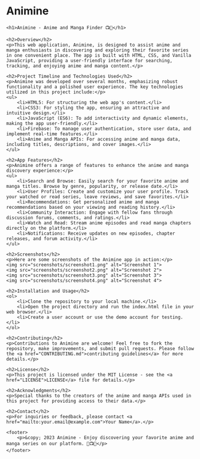 # Animine
    <h1>Animine - Anime and Manga Finder 📺📘</h1>

    <h2>Overview</h2>
    <p>This web application, Animine, is designed to assist anime and manga enthusiasts in discovering and exploring their favorite series in one convenient place. The app is built with HTML, CSS, and Vanilla JavaScript, providing a user-friendly interface for searching, tracking, and enjoying anime and manga content.</p>

    <h2>Project Timeline and Technologies Used</h2>
    <p>Animine was developed over several months, emphasizing robust functionality and a polished user experience. The key technologies utilized in this project include:</p>
    <ul>
        <li>HTML5: For structuring the web app's content.</li>
        <li>CSS3: For styling the app, ensuring an attractive and intuitive design.</li>
        <li>JavaScript (ES6): To add interactivity and dynamic elements, making the app user-friendly.</li>
        <li>Firebase: To manage user authentication, store user data, and implement real-time features.</li>
        <li>Anime and Manga APIs: For accessing anime and manga data, including titles, descriptions, and cover images.</li>
    </ul>

    <h2>App Features</h2>
    <p>Animine offers a range of features to enhance the anime and manga discovery experience:</p>
    <ul>
        <li>Search and Browse: Easily search for your favorite anime and manga titles. Browse by genre, popularity, or release date.</li>
        <li>User Profiles: Create and customize your user profile. Track your watched or read series, leave reviews, and save favorites.</li>
        <li>Recommendations: Get personalized anime and manga recommendations based on your viewing and reading history.</li>
        <li>Community Interaction: Engage with fellow fans through discussion forums, comments, and ratings.</li>
        <li>Watch and Read: Stream anime episodes and read manga chapters directly on the platform.</li>
        <li>Notifications: Receive updates on new episodes, chapter releases, and forum activity.</li>
    </ul>

    <h2>Screenshots</h2>
    <p>Here are some screenshots of the Animine app in action:</p>
    <img src="screenshots/screenshot1.png" alt="Screenshot 1">
    <img src="screenshots/screenshot2.png" alt="Screenshot 2">
    <img src="screenshots/screenshot3.png" alt="Screenshot 3">
    <img src="screenshots/screenshot4.png" alt="Screenshot 4">

    <h2>Installation and Usage</h2>
    <ol>
        <li>Clone the repository to your local machine.</li>
        <li>Open the project directory and run the index.html file in your web browser.</li>
        <li>Create a user account or use the demo account for testing.</li>
    </ol>

    <h2>Contributing</h2>
    <p>Contributions to Animine are welcome! Feel free to fork the repository, make improvements, and submit pull requests. Please follow the <a href="CONTRIBUTING.md">contributing guidelines</a> for more details.</p>

    <h2>License</h2>
    <p>This project is licensed under the MIT License - see the <a href="LICENSE">LICENSE</a> file for details.</p>

    <h2>Acknowledgments</h2>
    <p>Special thanks to the creators of the anime and manga APIs used in this project for providing access to their data.</p>

    <h2>Contact</h2>
    <p>For inquiries or feedback, please contact <a href="mailto:your.email@example.com">Your Name</a>.</p>

    <footer>
        <p>&copy; 2023 Animine - Enjoy discovering your favorite anime and manga series on our platform. 🎉📺📘</p>
    </footer>
